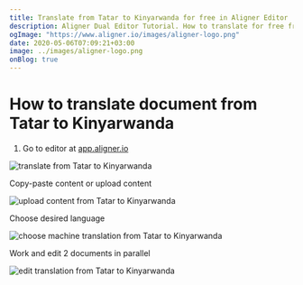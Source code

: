 ```yaml
---
title: Translate from Tatar to Kinyarwanda for free in Aligner Editor
description: Aligner Dual Editor Tutorial. How to translate for free from Tatar to Kinyarwanda. Aligner is multilingual document management platform. 
ogImage: "https://www.aligner.io/images/aligner-logo.png"
date: 2020-05-06T07:09:21+03:00
image: ../images/aligner-logo.png
onBlog: true
---
```


# How to translate document from Tatar to Kinyarwanda

1. Go to editor at [app.aligner.io](https://app.aligner.io "Aligner App web page")

![translate from Tatar to Kinyarwanda](../aligner-blank-editor.png "translate from Tatar to Kinyarwanda")

Copy-paste content or upload content

![upload content from Tatar to Kinyarwanda](../aligner-uploaded-document.png "upload content from Tatar to Kinyarwanda")

Choose desired language

![choose machine translation from Tatar to Kinyarwanda](../aligner-language-dropdown.png "choose machine translation from Tatar to Kinyarwanda")

Work and edit 2 documents in parallel

![edit translation from Tatar to Kinyarwanda](../aligner-double-sitded-editor.png "edit translation from Tatar to Kinyarwanda")

